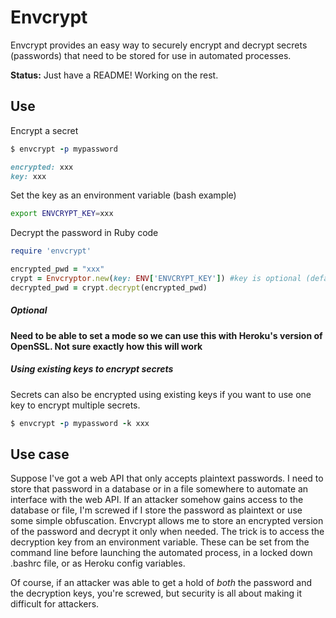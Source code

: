 Envcrypt
=========

Envcrypt provides an easy way to securely encrypt and decrypt secrets
(passwords) that need to be stored for use in automated processes.

**Status:** Just have a README!  Working on the rest.

## Use

Encrypt a secret

````ruby
$ envcrypt -p mypassword

encrypted: xxx
key: xxx
````

Set the key as an environment variable (bash example)

````bash
export ENVCRYPT_KEY=xxx
````

Decrypt the password in Ruby code

````ruby
require 'envcrypt'

encrypted_pwd = "xxx"
crypt = Envcryptor.new(key: ENV['ENVCRYPT_KEY']) #key is optional (default: ENV['ENVCRYPT_KEY'])
decrypted_pwd = crypt.decrypt(encrypted_pwd)
````

##### Optional

**Need to be able to set a mode so we can use this with Heroku's version of OpenSSL.
Not sure exactly how this will work**

##### Using existing keys to encrypt secrets

Secrets can also be encrypted using existing keys if you want to use
one key to encrypt multiple secrets.

````ruby
$ envcrypt -p mypassword -k xxx
````


## Use case

Suppose I've got a web API that only accepts plaintext passwords.  I
need to store that password in a database or in a file somewhere to
automate an interface with the web API.  If an attacker somehow gains
access to the database or file, I'm screwed if I store the password as
plaintext or use some simple obfuscation.  Envcrypt allows me to store
an encrypted version of the password and decrypt it only when needed.
The trick is to access the decryption key from an environment
variable.  These can be set from the command line before launching the
automated process, in a locked down .bashrc file, or as Heroku config
variables.

Of course, if an attacker was able to get a hold of *both* the password
and the decryption keys, you're screwed, but security is all about making
it difficult for attackers.
